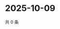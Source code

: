 # 2025-10-09

共 0 条

<!-- BEGIN ZHIHUVIDEO -->
<!-- 最后更新时间 Thu Oct 09 2025 06:10:24 GMT+0800 (China Standard Time) -->

<!-- END ZHIHUVIDEO -->
